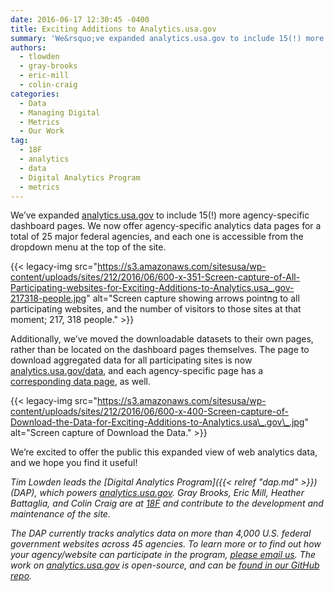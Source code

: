 ```yaml
---
date: 2016-06-17 12:30:45 -0400
title: Exciting Additions to Analytics.usa.gov
summary: 'We&rsquo;ve expanded analytics.usa.gov to include 15(!) more agency-specific dashboard pages. We now offer agency-specific analytics data pages for a total of 25 major federal agencies, and each one is accessible from the dropdown menu at the top of the site. {{< legacy-img src="https://s3.amazonaws.com/sitesusa/wp-content/uploads/sites/212/2016/06/600-x-351-Screen-capture-of-All-Participating-websites-for-Exciting-Additions-to-Analytics.usa_.gov-217318-people.jpg" alt="Screen capture showing arrows pointng to all participating websites, and the number'
authors:
  - tlowden
  - gray-brooks
  - eric-mill
  - colin-craig
categories:
  - Data
  - Managing Digital
  - Metrics
  - Our Work
tag:
  - 18F
  - analytics
  - data
  - Digital Analytics Program
  - metrics
---
```


We’ve expanded <a href="https://analytics.usa.gov/" target="_blank">analytics.usa.gov</a> to include 15(!) more agency-specific dashboard pages. We now offer agency-specific analytics data pages for a total of 25 major federal agencies, and each one is accessible from the dropdown menu at the top of the site.

{{< legacy-img src="https://s3.amazonaws.com/sitesusa/wp-content/uploads/sites/212/2016/06/600-x-351-Screen-capture-of-All-Participating-websites-for-Exciting-Additions-to-Analytics.usa_.gov-217318-people.jpg" alt="Screen capture showing arrows pointng to all participating websites, and the number of visitors to those sites at that moment; 217, 318 people." >}}

Additionally, we’ve moved the downloadable datasets to their own pages, rather than be located on the dashboard pages themselves. The page to download aggregated data for all participating sites is now <a href="https://analytics.usa.gov/data" target="_blank">analytics.usa.gov/data</a>, and each agency-specific page has a <a href="https://analytics.usa.gov/justice/data/" target="_blank">corresponding data page</a>, as well.

{{< legacy-img src="https://s3.amazonaws.com/sitesusa/wp-content/uploads/sites/212/2016/06/600-x-400-Screen-capture-of-Download-the-Data-for-Exciting-Additions-to-Analytics.usa\_.gov\_.jpg" alt="Screen capture of Download the Data." >}}

We’re excited to offer the public this expanded view of web analytics data, and we hope you find it useful!

_Tim Lowden leads the [Digital Analytics Program]({{< relref "dap.md" >}}) (DAP), which powers <a href="https://analytics.usa.gov" target="_blank">analytics.usa.gov</a>. Gray Brooks, Eric Mill, Heather Battaglia, and Colin Craig are at <a href="https://18f.gsa.gov/" target="_blank">18F</a> and contribute to the development and maintenance of the site._

_The DAP currently tracks analytics data on more than 4,000 U.S. federal government websites across 45 agencies. To learn more or to find out how your agency/website can participate in the program, [please email us](mailto:dap@support.WHATEVER). The work on <a href="https://analytics.usa.gov" target="_blank">analytics.usa.gov</a> is open-source, and can be <a href="https://github.com/18F/analytics.usa.gov" target="_blank">found in our GitHub repo</a>._